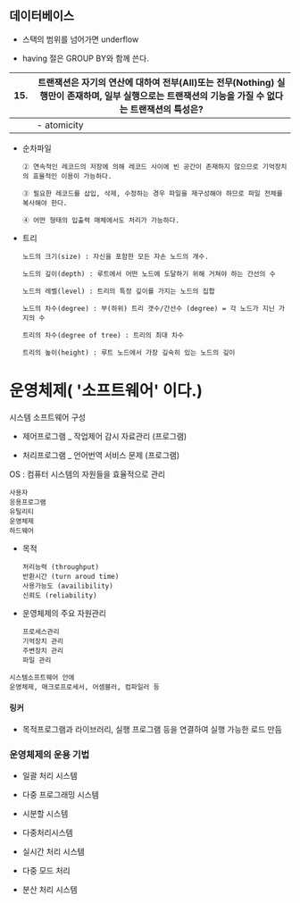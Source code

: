 ## 데이터베이스

- 스택의 범위를 넘어가면 underflow

- having 절은 GROUP BY와 함께 쓴다.



| 15.  | 트랜잭션은 자기의 연산에 대하여 전부(All)또는 전무(Nothing) 실행만이 존재하며, 일부 실행으로는 트랜잭션의 기능을 가질 수 없다는 트랜잭션의 특성은? |
| ---- | ------------------------------------------------------------ |
|      | - atomicity                                                  |

- 순차파일

  ```
  ② 연속적인 레코드의 저장에 의해 레코드 사이에 빈 공간이 존재하지 않으므로 기억장치의 효율적인 이용이 가능하다.
  
  ③ 필요한 레코드를 삽입, 삭제, 수정하는 경우 파일을 재구성해야 하므로 파일 전체를 복사해야 한다.
  
  ④ 어떤 형태의 입출력 매체에서도 처리가 가능하다.
  ```


- 트리

  ```
  노드의 크기(size) : 자신을 포함한 모든 자손 노드의 개수.
  
  노드의 깊이(depth) : 루트에서 어떤 노드에 도달하기 위해 거쳐야 하는 간선의 수
  
  노드의 레벨(level) : 트리의 특정 깊이를 가지는 노드의 집합
  
  노드의 차수(degree) : 부(하위) 트리 갯수/간선수 (degree) = 각 노드가 지닌 가지의 수
  
  트리의 차수(degree of tree) : 트리의 최대 차수
  
  트리의 높이(height) : 루트 노드에서 가장 깊숙히 있는 노드의 깊이
  ```







# 운영체제( '소프트웨어' 이다.)

시스템 소프트웨어 구성

- 제어프로그램 _ 작업제어 감시 자료관리 (프로그램)

- 처리프로그램 _ 언어번역 서비스 문제 (프로그램)



OS : 컴퓨터 시스템의 자원들을 효율적으로 관리

```
사용자
응용프로그램
유틸리티
운영체제
하드웨어
```

- 목적

  ```
  처리능력 (throughput)
  반환시간 (turn aroud time)
  사용가능도 (availibility)
  신뢰도 (reliability)
  ```

- 운영체제의 주요 자원관리

  ```
  프로세스관리
  기억장치 관리
  주변장치 관리
  파일 관리
  ```

```
시스템소프트웨어 안에
운영체제, 매크로프로세서, 어셈블러, 컴파일러 등
```

#### 링커

- 목적프로그램과 라이브러리, 실행 프로그램 등을 연결하여 실행 가능한 로드 만듬 



### 운영체제의 운용 기법

- 일괄 처리 시스템

- 다중 프로그래밍 시스템

- 시분할 시스템

- 다중처리시스템

- 실시간 처리 시스템

- 다중 모드 처리

- 분산 처리 시스템

  





































